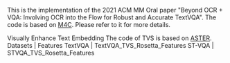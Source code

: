 This is the implementation of the 2021 ACM MM Oral paper "Beyond OCR + VQA: Involving OCR into the Flow for Robust and Accurate TextVQA". The code is based on [M4C](https://github.com/facebookresearch/mmf/tree/project/m4c/projects/M4C). Please refer to it for more details.

Visually Enhance Text Embedding
The code of TVS is based on [ASTER](https://github.com/ayumiymk/aster.pytorch).
Datasets | Features
TextVQA | TextVQA_TVS_Rosetta_Features
ST-VQA | STVQA_TVS_Rosetta_Features

